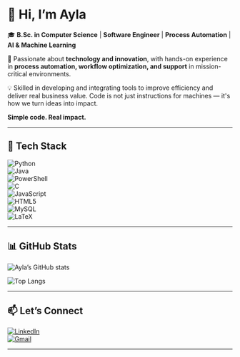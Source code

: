# 👋 Hi, I’m Ayla  

🎓 **B.Sc. in Computer Science** | **Software Engineer** | **Process Automation** | **AI & Machine Learning**  

🚀 Passionate about **technology and innovation**, with hands-on experience in **process automation, workflow optimization, and support** in mission-critical environments.  

💡 Skilled in developing and integrating tools to improve efficiency and deliver real business value. Code is not just instructions for machines — it's how we turn ideas into impact. 

**Simple code. Real impact.**

---

## 🔧 Tech Stack  

![Python](https://img.shields.io/badge/Python-3776AB?style=flat-square&logo=python&logoColor=white)  
![Java](https://img.shields.io/badge/Java-007396?style=flat-square&logo=openjdk&logoColor=white)  
![PowerShell](https://img.shields.io/badge/PowerShell-5391FE?style=flat-square&logo=powershell&logoColor=white)  
![C](https://img.shields.io/badge/C-00599C?style=flat-square&logo=c&logoColor=white)  
![JavaScript](https://img.shields.io/badge/JavaScript-F7DF1E?style=flat-square&logo=javascript&logoColor=black)  
![HTML5](https://img.shields.io/badge/HTML5-E34F26?style=flat-square&logo=html5&logoColor=white)  
![MySQL](https://img.shields.io/badge/MySQL-4479A1?style=flat-square&logo=mysql&logoColor=white)  
![LaTeX](https://img.shields.io/badge/LaTeX-008080?style=flat-square&logo=latex&logoColor=white)  

---

## 📊 GitHub Stats  

![Ayla’s GitHub stats](https://github-readme-stats.vercel.app/api?username=aylatilio&show_icons=true&theme=default)  

![Top Langs](https://github-readme-stats.vercel.app/api/top-langs/?username=aylatilio&layout=compact&theme=default)  

---

## 📫 Let’s Connect  

[![LinkedIn](https://img.shields.io/badge/LinkedIn-0A66C2?style=flat-square&logo=linkedin&logoColor=white)](https://www.linkedin.com/in/https://www.linkedin.com/in/aylaatilio//)  
[![Gmail](https://img.shields.io/badge/Email-D14836?style=flat-square&logo=gmail&logoColor=white)](mailto:aylaatilio@gmail.com)  

---
